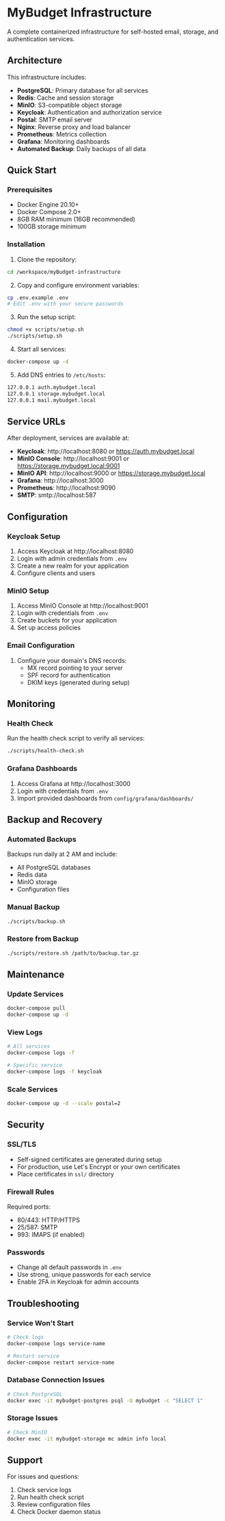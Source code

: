 # MyBudget Infrastructure

A complete containerized infrastructure for self-hosted email, storage, and authentication services.

## Architecture

This infrastructure includes:

- **PostgreSQL**: Primary database for all services
- **Redis**: Cache and session storage
- **MinIO**: S3-compatible object storage
- **Keycloak**: Authentication and authorization service
- **Postal**: SMTP email server
- **Nginx**: Reverse proxy and load balancer
- **Prometheus**: Metrics collection
- **Grafana**: Monitoring dashboards
- **Automated Backup**: Daily backups of all data

## Quick Start

### Prerequisites

- Docker Engine 20.10+
- Docker Compose 2.0+
- 8GB RAM minimum (16GB recommended)
- 100GB storage minimum

### Installation

1. Clone the repository:
```bash
cd /workspace/myBudget-infrastructure
```

2. Copy and configure environment variables:
```bash
cp .env.example .env
# Edit .env with your secure passwords
```

3. Run the setup script:
```bash
chmod +x scripts/setup.sh
./scripts/setup.sh
```

4. Start all services:
```bash
docker-compose up -d
```

5. Add DNS entries to `/etc/hosts`:
```bash
127.0.0.1 auth.mybudget.local
127.0.0.1 storage.mybudget.local
127.0.0.1 mail.mybudget.local
```

## Service URLs

After deployment, services are available at:

- **Keycloak**: http://localhost:8080 or https://auth.mybudget.local
- **MinIO Console**: http://localhost:9001 or https://storage.mybudget.local:9001
- **MinIO API**: http://localhost:9000 or https://storage.mybudget.local
- **Grafana**: http://localhost:3000
- **Prometheus**: http://localhost:9090
- **SMTP**: smtp://localhost:587

## Configuration

### Keycloak Setup

1. Access Keycloak at http://localhost:8080
2. Login with admin credentials from `.env`
3. Create a new realm for your application
4. Configure clients and users

### MinIO Setup

1. Access MinIO Console at http://localhost:9001
2. Login with credentials from `.env`
3. Create buckets for your application
4. Set up access policies

### Email Configuration

1. Configure your domain's DNS records:
   - MX record pointing to your server
   - SPF record for authentication
   - DKIM keys (generated during setup)

## Monitoring

### Health Check

Run the health check script to verify all services:

```bash
./scripts/health-check.sh
```

### Grafana Dashboards

1. Access Grafana at http://localhost:3000
2. Login with credentials from `.env`
3. Import provided dashboards from `config/grafana/dashboards/`

## Backup and Recovery

### Automated Backups

Backups run daily at 2 AM and include:
- All PostgreSQL databases
- Redis data
- MinIO storage
- Configuration files

### Manual Backup

```bash
./scripts/backup.sh
```

### Restore from Backup

```bash
./scripts/restore.sh /path/to/backup.tar.gz
```

## Maintenance

### Update Services

```bash
docker-compose pull
docker-compose up -d
```

### View Logs

```bash
# All services
docker-compose logs -f

# Specific service
docker-compose logs -f keycloak
```

### Scale Services

```bash
docker-compose up -d --scale postal=2
```

## Security

### SSL/TLS

- Self-signed certificates are generated during setup
- For production, use Let's Encrypt or your own certificates
- Place certificates in `ssl/` directory

### Firewall Rules

Required ports:
- 80/443: HTTP/HTTPS
- 25/587: SMTP
- 993: IMAPS (if enabled)

### Passwords

- Change all default passwords in `.env`
- Use strong, unique passwords for each service
- Enable 2FA in Keycloak for admin accounts

## Troubleshooting

### Service Won't Start

```bash
# Check logs
docker-compose logs service-name

# Restart service
docker-compose restart service-name
```

### Database Connection Issues

```bash
# Check PostgreSQL
docker exec -it mybudget-postgres psql -U mybudget -c "SELECT 1"
```

### Storage Issues

```bash
# Check MinIO
docker exec -it mybudget-storage mc admin info local
```

## Support

For issues and questions:
1. Check service logs
2. Run health check script
3. Review configuration files
4. Check Docker daemon status